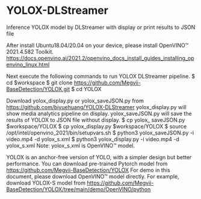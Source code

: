 # YOLOX-DLStreamer
Inference YOLOX model by DLStreamer with display or print results to JSON file

After install Ubuntu18.04/20.04 on your device, please install OpenVINO™ 2021.4.582 Toolkit.
https://docs.openvino.ai/2021.2/openvino_docs_install_guides_installing_openvino_linux.html

Next execute the following commands to run YOLOX DLStreamer pipeline.
$ cd $workspace
$ git clone https://github.com/Megvii-BaseDetection/YOLOX.git
$ cd YOLOX

Download yolox_display.py or yolox_saveJSON.py from https://github.com/biyuehuang/YOLOX-DLStreamer 
yolox_display.py will show media analytics pipeline on display. 
yolox_saveJSON.py will save the results of YOLOX to JSON file without display.
$ cp yolox_ saveJSON.py $workspace/YOLOX
$ cp yolox_display.py $workspace/YOLOX 
$ source /opt/intel/openvino_2021/bin/setupvars.sh
$ python3 yolox_saveJSON.py -i video.mp4 -d yolox_s.xml
$ python3 yolox_display.py -i video.mp4 -d yolox_s.xml
Note: yolox_s.xml is OpenVINO™ model.

YOLOX is an anchor-free version of YOLO, with a simpler design but better performance. You can download pre-trained Pytorch model from https://github.com/Megvii-BaseDetection/YOLOX
For demo in this document, please download OpenVINO™ model directly. For example, download YOLOX-S model from https://github.com/Megvii-BaseDetection/YOLOX/tree/main/demo/OpenVINO/python 
